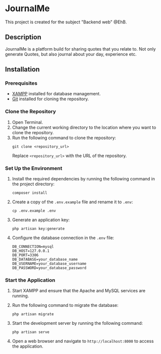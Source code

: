 # JournalMe 
This project is created for the subject "Backend web" @EhB. 

## Description
JournalMe is a platform build for sharing quotes that you relate to. Not only generate Quotes, but also journal about your day, experience etc. 
## Installation

### Prerequisites
- [XAMPP](https://www.apachefriends.org/index.html) installed for database management.
- [Git](https://git-scm.com/) installed for cloning the repository.

### Clone the Repository
1. Open Terminal.
2. Change the current working directory to the location where you want to clone the repository.
3. Run the following command to clone the repository:
    ```shell
    git clone <repository_url>
    ```
    Replace `<repository_url>` with the URL of the repository.

### Set Up the Environment
1. Install the required dependencies by running the following command in the project directory:
    ```shell
    composer install
    ```

2. Create a copy of the `.env.example` file and rename it to `.env`:
    ```shell
    cp .env.example .env
    ```

3. Generate an application key:
    ```shell
    php artisan key:generate
    ```

4. Configure the database connection in the `.env` file:
    ```shell
    DB_CONNECTION=mysql
    DB_HOST=127.0.0.1
    DB_PORT=3306
    DB_DATABASE=your_database_name
    DB_USERNAME=your_database_username
    DB_PASSWORD=your_database_password
    ```

### Start the Application
1. Start XAMPP and ensure that the Apache and MySQL services are running.

2. Run the following command to migrate the database:
    ```shell
    php artisan migrate
    ```

3. Start the development server by running the following command:
    ```shell
    php artisan serve
    ```

4. Open a web browser and navigate to `http://localhost:8000` to access the application.
